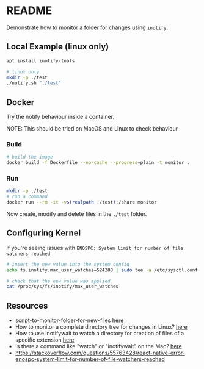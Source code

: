 # README

Demonstrate how to monitor a folder for changes using `inotify`.  

## Local Example (linux only)

```sh
apt install inotify-tools
```

```sh
# linux only
mkdir -p ./test
./notify.sh "./test"
```

## Docker

Try the notify behaviour inside a container.  

NOTE: This should be tried on MacOS and Linux to check behaviour  

### Build

```sh
# build the image
docker build -f Dockerfile --no-cache --progress=plain -t monitor . 
```

### Run

```sh
mkdir -p ./test
# run a command 
docker run --rm -it -v$(realpath ./test):/share monitor
```

Now create, modify and delete files in the `./test` folder.  

## Configuring Kernel

If you're seeing issues with `ENOSPC: System limit for number of file watchers reached`

```sh
# insert the new value into the system config
echo fs.inotify.max_user_watches=524288 | sudo tee -a /etc/sysctl.conf && sudo sysctl -p

# check that the new value was applied
cat /proc/sys/fs/inotify/max_user_watches
```

## Resources

* script-to-monitor-folder-for-new-files [here](https://unix.stackexchange.com/questions/24952/script-to-monitor-folder-for-new-files)  
* How to monitor a complete directory tree for changes in Linux? [here](https://stackoverflow.com/questions/8699293/how-to-monitor-a-complete-directory-tree-for-changes-in-linux/64107015#64107015)  
* How to use inotifywait to watch a directory for creation of files of a specific extension [here](https://unix.stackexchange.com/questions/323901/how-to-use-inotifywait-to-watch-a-directory-for-creation-of-files-of-a-specific)  
* Is there a command like "watch" or "inotifywait" on the Mac? [here](https://stackoverflow.com/questions/1515730/is-there-a-command-like-watch-or-inotifywait-on-the-mac)  
* https://stackoverflow.com/questions/55763428/react-native-error-enospc-system-limit-for-number-of-file-watchers-reached